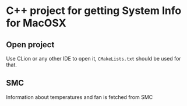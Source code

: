 # C++ project for getting System Info for MacOSX

## Open project

Use CLion or any other IDE to open it, `CMakeLists.txt` should be used for that.

## SMC

Information about temperatures and fan is fetched from SMC
